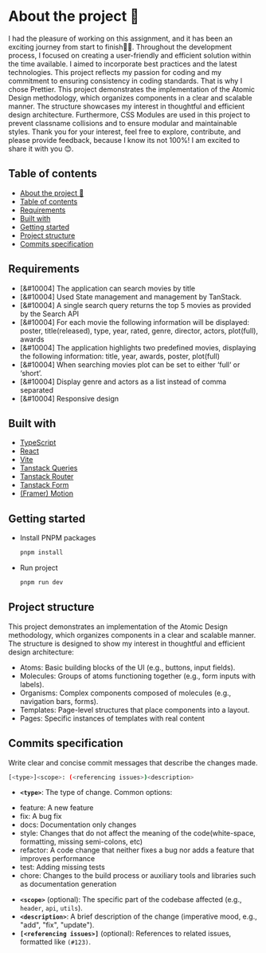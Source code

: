 # About the project 🎉

I had the pleasure of working on this assignment, and it has been an exciting journey from start to finish👩‍💻.
Throughout the development process, I focused on creating a user-friendly and efficient solution within the time available. I aimed to incorporate best practices and the latest technologies. This project reflects my passion for coding and my commitment to ensuring consistency in coding standards. That is why I chose Prettier. This project demonstrates the implementation of the Atomic Design methodology, which organizes components in a clear and scalable manner. The structure showcases my interest in thoughtful and efficient design architecture. Furthermore, CSS Modules are used in this project to prevent classname collisions and to ensure modular and maintainable styles. Thank you for your interest, feel free to explore, contribute, and please provide feedback, because I know its not 100%! I am excited to share it with you 😊.

## Table of contents

- [About the project 🎉](#about-the-project-)
- [Table of contents](#table-of-contents)
- [Requirements](#requirements)
- [Built with](#built-with)
- [Getting started](#getting-started)
- [Project structure](#project-structure)
- [Commits specification](#commits-specification)

## Requirements

- [&#10004] The application can search movies by title
- [&#10004] Used State management and management by TanStack.
- [&#10004] A single search query returns the top 5 movies as provided by the Search API
- [&#10004] For each movie the following information will be displayed: poster,
  title(released), type, year, rated, genre, director, actors, plot(full), awards
- [&#10004] The application highlights two predefined movies, displaying the following information: title, year, awards, poster,
  plot(full)
- [&#10004] When searching movies plot can be set to either ‘full‘ or ‘short’.
- [&#10004] Display genre and actors as a list instead of comma separated
- [&#10004] Responsive design

## Built with

- [TypeScript](https://www.typescriptlang.org/docs/)
- [React](https://react.dev/)
- [Vite](https://vite.dev/guide/)
- [Tanstack Queries](https://valibot.dev/)
- [Tanstack Router](https://storybook.js.org/)
- [Tanstack Form](https://tanstack.com/form/latest)
- [(Framer) Motion](https://www.framer.com/motion/)

## Getting started

- Install PNPM packages
  ```sh
  pnpm install
  ```
- Run project

  ```sh
  pnpm run dev

  ```

## Project structure

This project demonstrates an implementation of the Atomic Design methodology, which organizes components in a clear and scalable manner. The structure is designed to show my interest in thoughtful and efficient design architecture:

- Atoms: Basic building blocks of the UI (e.g., buttons, input fields).
- Molecules: Groups of atoms functioning together (e.g., form inputs with labels).
- Organisms: Complex components composed of molecules (e.g., navigation bars, forms).
- Templates: Page-level structures that place components into a layout.
- Pages: Specific instances of templates with real content

## Commits specification

Write clear and concise commit messages that describe the changes made.

```sh
[<type>]<scope>: (<referencing issues>)<description>
```

- **`<type>`**: The type of change. Common options:

* feature: A new feature
* fix: A bug fix
* docs: Documentation only changes
* style: Changes that do not affect the meaning of the code(white-space, formatting, missing semi-colons, etc)
* refactor: A code change that neither fixes a bug nor adds a feature that improves performance
* test: Adding missing tests
* chore: Changes to the build process or auxiliary tools and libraries such as documentation generation

- **`<scope>`** (optional): The specific part of the codebase affected (e.g., `header`, `api`, `utils`).
- **`<description>`**: A brief description of the change (imperative mood, e.g., "add", "fix", "update").
- **`[<referencing issues>]`** (optional): References to related issues, formatted like `(#123)`.
